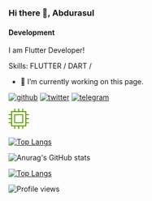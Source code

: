 ### Hi there 👋, Abdurasul
#### Development
I am Flutter Developer!

Skills: FLUTTER / DART / 

- 🔭 I’m currently working on this page. 


[<img src='https://cdn.jsdelivr.net/npm/simple-icons@3.0.1/icons/github.svg' alt='github' height='40'>](https://github.com/rasulov999)  [<img src='https://cdn.jsdelivr.net/npm/simple-icons@3.0.1/icons/twitter.svg' alt='twitter' height='40'>](https://twitter.com/AB44434390)  [<img src='https://cdn.jsdelivr.net/npm/simple-icons@3.0.1/icons/telegram.svg' alt='telegram' height='40'>](https://t.me/rasulov_ab)  

<a href='https://docs.github.com/en/developers'><img src='https://raw.githubusercontent.com/acervenky/animated-github-badges/master/assets/devbadge.gif' width='40' height='40'></a> 

[![Top Langs](https://github-readme-stats.vercel.app/api/top-langs/?username=rasulov999)](https://github.com/anuraghazra/github-readme-stats)

![Anurag's GitHub stats](https://github-readme-stats.vercel.app/api?username=rasulov999&show_icons=true&theme=github_dark)

[![Top Langs](https://github-readme-stats.vercel.app/api/top-langs/?username=rasulov999&theme=github_dark&layout=compact)](https://github.com/rasulov999/github-readme-stats)

![Profile views](https://gpvc.arturio.dev/rasulov999)  
